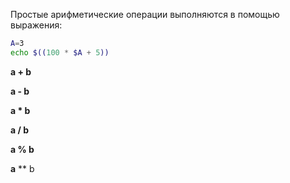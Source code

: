Простые арифметические операции выполняются в помощью выражения:
```bash
A=3
echo $((100 * $A + 5))
```

**a + b** 

**a - b** 

**a * b** 

**a / b** 

**a % b** 

**a** ** b 